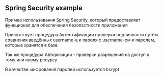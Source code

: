 Spring Security example
-

Пример использования Spring Security, который предоставляет 
функционал для обеспечения безопастности приложения

Присутствует процедура Аутентификации проверки подлинности 
путём сравнения введённых username-а и 
пароля с username-ом и паролем, которые хранятся в базе

Так же процедура Авторизации - проверки разрешений 
на доступ к тому или иному ресурсу

В качестве шифрования паролей используется bcrypt